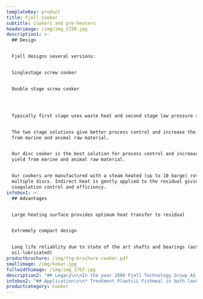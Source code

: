```yaml
---
templateKey: product
title: Fjell Cooker
subtitle: Cookers and pre-heaters
headerimage: /img/img_1739.jpg
description1: >-
  ## Design


  Fjell designs several versions:


  Singlestage screw cooker


  Double stage screw cooker




  Typically first stage uses waste heat and second stage low pressure steam.


  The two stage solutions give better process control and increase the oil yield
  from marine and animal raw material.


  Our disc cooker is the best solution for process control and increase oil
  yield from marine and animal raw material. 


  Our cookers are manufactured with a steam heated (up to 10 barge) rotor with
  multiple discs. Indirect heat is gently applied to the residual giving full
  coagulation control and efficiency.
infobox1: >-
  ## Advantages


  Large heating surface provides optimum heat transfer to residual 


  Extremely compact design


  Long life reliablity due to state of the art shafts and bearings (automatic
  oil-lubricated)
productbrochure: /img/ftg-brochure-cooker.pdf
smallimage: /img/koker.jpg
fullwidthimage: /img/img_1767.jpg
description2: "## Legacy\n\nIn the year 2000 Fjell Technology Group AS decided to develop a robust and energy efficient rotor desgin specially designed for modern manufacturing methods like robotic welding. We had a competent staff with senior personnel having experience from design, manufacturing and installation of about 2000 Stord dryers since the introduction of the technology, wich took place in the late 50ies. \n\n\L\LWe added some young innovative engineers skilled in state of the art engineering design and analysis techniques. The result was the Fjell Turbo Disc Dryer with a unique patented disc design, based on efficient manufacturing techniques."
infobox2: "## Application\n\n* Treatment Plants\L Fishmeal in both land based and ship installed plants\L \n* Ingredients in the food industry\L\n* Replacement rotors and units for cookers"
productcategory: Cooker
---
```


